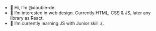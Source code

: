 - 👋 Hi, I’m @double-de
- 👀 I’m interested in web design. Currently HTML, CSS & JS, later any library as React. 
- 🌱 I’m currently learning JS with Junior skill :(.

<!---
double-de/double-de is a ✨ special ✨ repository because its `README.md` (this file) appears on your GitHub profile.
You can click the Preview link to take a look at your changes.
--->
